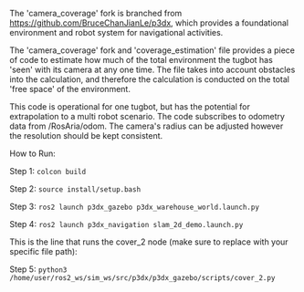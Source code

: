 The 'camera_coverage' fork is branched from https://github.com/BruceChanJianLe/p3dx, which provides a foundational environment and robot system for navigational activities. 

The 'camera_coverage' fork and 'coverage_estimation' file provides a piece of code to estimate how much of the total environment the tugbot has 'seen' with its camera at any one time. The file takes into account obstacles into the calculation, and therefore the calculation is conducted on the total 'free space' of the environment. 

This code is operational for one tugbot, but has the potential for extrapolation to a multi robot scenario. The code subscribes to odometry data from /RosAria/odom. The camera's radius can be adjusted however the resolution should be kept consistent. 


How to Run: 

Step 1: ```colcon build```

Step 2: ```source install/setup.bash```

Step 3: ```ros2 launch p3dx_gazebo p3dx_warehouse_world.launch.py```

Step 4: ```ros2 launch p3dx_navigation slam_2d_demo.launch.py```

This is the line that runs the cover_2 node (make sure to replace with your specific file path): 

Step 5: ```python3 /home/user/ros2_ws/sim_ws/src/p3dx/p3dx_gazebo/scripts/cover_2.py```
